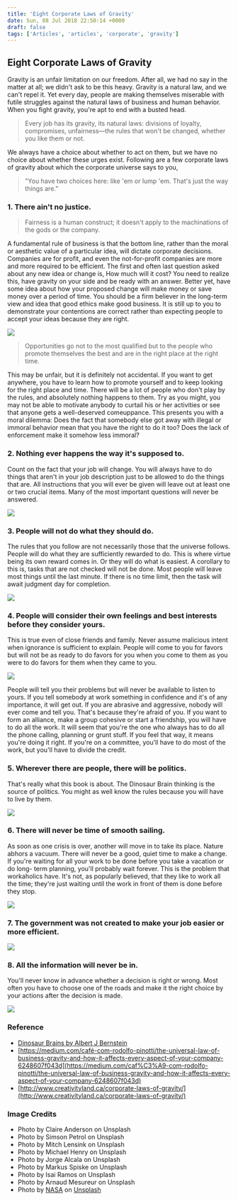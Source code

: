 ```yaml
---
title: 'Eight Corporate Laws of Gravity'
date: Sun, 08 Jul 2018 22:50:14 +0000
draft: false
tags: ['Articles', 'articles', 'corporate', 'gravity']
---
```


Eight Corporate Laws of Gravity
-------------------------------

Gravity is an unfair limitation on our freedom. After all, we had no say in the matter at all; we didn't ask to be this heavy. Gravity is a natural law, and we can't repel it. Yet every day, people are making themselves miserable with futile struggles against the natural laws of business and human behavior. When you fight gravity, you're apt to end with a busted head.

> Every job has its gravity, its natural laws: divisions of loyalty, compromises, unfairness—the rules that won't be changed, whether you like them or not.

We always have a choice about whether to act on them, but we have no choice about whether these urges exist. Following are a few corporate laws of gravity about which the corporate universe says to you,

> "You have two choices here: like 'em or lump 'em. That's just the way things are."

### 1\. There ain't no justice.

> Fairness is a human construct; it doesn't apply to the machinations of the gods or the company.

A fundamental rule of business is that the bottom line, rather than the moral or aesthetic value of a particular idea, will dictate corporate decisions. Companies are for profit, and even the not-for-profit companies are more and more required to be efficient. The first and often last question asked about any new idea or change is, How much will it cost? You need to realize this, have gravity on your side and be ready with an answer. Better yet, have some idea about how your proposed change will make money or save money over a period of time. You should be a firm believer in the long-term view and idea that good ethics make good business. It is still up to you to demonstrate your contentions are correct rather than expecting people to accept your ideas because they are right.

![](/wp-content/claire-anderson-60670-unsplash.jpeg)

> Opportunities go not to the most qualified but to the people who promote themselves the best and are in the right place at the right time.

This may be unfair, but it is definitely not accidental. If you want to get anywhere, you have to learn how to promote yourself and to keep looking for the right place and time. There will be a lot of people who don't play by the rules, and absolutely nothing happens to them. Try as you might, you may not be able to motivate anybody to curtail his or her activities or see that anyone gets a well-deserved comeuppance. This presents you with a moral dilemma: Does the fact that somebody else got away with illegal or immoral behavior mean that you have the right to do it too? Does the lack of enforcement make it somehow less immoral?

### 2\. Nothing ever happens the way it's supposed to.

Count on the fact that your job will change. You will always have to do things that aren't in your job description just to be allowed to do the things that are. All instructions that you will ever be given will leave out at least one or two crucial items. Many of the most important questions will never be answered.

![](/wp-content/uploads/2018/07/simson-petrol-133138-unsplash.jpg)

### 3\. People will not do what they should do.

The rules that you follow are not necessarily those that the universe follows. People will do what they are sufficiently rewarded to do. This is where virtue being its own reward comes in. Or they will do what is easiest. A corollary to this is, tasks that are not checked will not be done. Most people will leave most things until the last minute. If there is no time limit, then the task will await judgment day for completion.

![](http://hangaroundtheweb.com/wp-content/uploads/2018/07/mitch-lensink-213301-unsplash.jpg)

### 4\. People will consider their own feelings and best interests before they consider yours.

This is true even of close friends and family. Never assume malicious intent when ignorance is sufficient to explain. People will come to you for favors but will not be as ready to do favors for you when you come to them as you were to do favors for them when they came to you.

![](http://hangaroundtheweb.com/wp-content/uploads/2018/07/arnaud-mesureur-86639-unsplash.jpg)

People will tell you their problems but will never be available to listen to yours. If you tell somebody at work something in confidence and it's of any importance, it will get out. If you are abrasive and aggressive, nobody will ever come and tell you. That's because they're afraid of you. If you want to form an alliance, make a group cohesive or start a friendship, you will have to do all the work. It will seem that you're the one who always has to do all the phone calling, planning or grunt stuff. If you feel that way, it means you're doing it right. If you're on a committee, you'll have to do most of the work, but you'll have to divide the credit.

### 5\. Wherever there are people, there will be politics.

That's really what this book is about. The Dinosaur Brain thinking is the source of politics. You might as well know the rules because you will have to live by them.

![](http://hangaroundtheweb.com/wp-content/uploads/2018/07/isai-ramos-451950-unsplash.jpg)

### 6\. There will never be time of smooth sailing.

As soon as one crisis is over, another will move in to take its place. Nature abhors a vacuum. There will never be a good, quiet time to make a change. If you're waiting for all your work to be done before you take a vacation or do long- term planning, you'll probably wait forever. This is the problem that workaholics have. It's not, as popularly believed, that they like to work all the time; they're just waiting until the work in front of them is done before they stop.

![](http://hangaroundtheweb.com/wp-content/uploads/2018/07/michael-henry-389405-unsplash.jpg)

### 7\. The government was not created to make your job easier or more efficient.

![](http://hangaroundtheweb.com/wp-content/uploads/2018/07/jorge-alcala-325378-unsplash.jpg)

### 8\. All the information will never be in.

You'll never know in advance whether a decision is right or wrong. Most often you have to choose one of the roads and make it the right choice by your actions after the decision is made.

![](http://hangaroundtheweb.com/wp-content/uploads/2018/07/markus-spiske-207946-unsplash.jpg)

### Reference

*   [Dinosaur Brains by Albert J Bernstein](http://amzn.in/5oNz4is)
*   [https://medium.com/café-com-rodolfo-pinotti/the-universal-law-of-business-gravity-and-how-it-affects-every-aspect-of-your-company-6248607f043d](https://medium.com/caf%C3%A9-com-rodolfo-pinotti/the-universal-law-of-business-gravity-and-how-it-affects-every-aspect-of-your-company-6248607f043d)
*   [http://www.creativityland.ca/corporate-laws-of-gravity/](http://www.creativityland.ca/corporate-laws-of-gravity/)

### Image Credits

*   Photo by Claire Anderson on Unsplash
*   Photo by Simson Petrol on Unsplash
*   Photo by Mitch Lensink on Unsplash
*   Photo by Michael Henry on Unsplash
*   Photo by Jorge Alcala on Unsplash
*   Photo by Markus Spiske on Unsplash
*   Photo by Isai Ramos on Unsplash
*   Photo by Arnaud Mesureur on Unsplash
*   Photo by [NASA](https://unsplash.com/photos/Yj1M5riCKk4?utm_source=unsplash&utm_medium=referral&utm_content=creditCopyText) on [Unsplash](https://unsplash.com/search/photos/gravity?utm_source=unsplash&utm_medium=referral&utm_content=creditCopyText)
